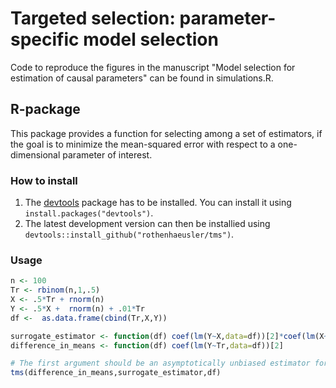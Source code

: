 # Targeted selection: parameter-specific model selection

Code to reproduce the figures in the manuscript "Model selection for estimation of causal parameters" can be found in simulations.R.

## R-package

This package provides a function for selecting among a set of estimators, if the goal is to minimize the mean-squared error with respect to a one-dimensional parameter of interest.

### How to install

1. The [devtools](https://github.com/hadley/devtools) package has to be installed. You can install it using  `install.packages("devtools")`.
2. The latest development version can then be installied using `devtools::install_github("rothenhaeusler/tms")`.

### Usage

```R
n <- 100
Tr <- rbinom(n,1,.5)
X <- .5*Tr + rnorm(n)
Y <- .5*X +  rnorm(n) + .01*Tr
df <-  as.data.frame(cbind(Tr,X,Y))

surrogate_estimator <- function(df) coef(lm(Y~X,data=df))[2]*coef(lm(X~Tr,data=df))[2]
difference_in_means <- function(df) coef(lm(Y~Tr,data=df))[2] 

# The first argument should be an asymptotically unbiased estimator for the parameter of interest; it serves as a benchmark.
tms(difference_in_means,surrogate_estimator,df)
```
